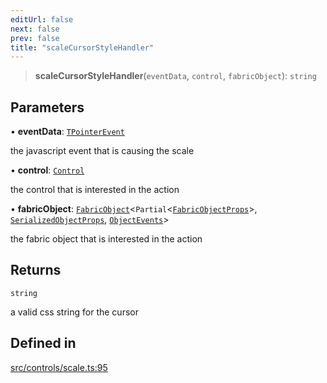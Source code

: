 ```yaml
---
editUrl: false
next: false
prev: false
title: "scaleCursorStyleHandler"
---
```


> **scaleCursorStyleHandler**(`eventData`, `control`, `fabricObject`): `string`

## Parameters

• **eventData**: [`TPointerEvent`](/api/type-aliases/tpointerevent/)

the javascript event that is causing the scale

• **control**: [`Control`](/api/classes/control/)

the control that is interested in the action

• **fabricObject**: [`FabricObject`](/api/classes/fabricobject/)\<`Partial`\<[`FabricObjectProps`](/api/interfaces/fabricobjectprops/)\>, [`SerializedObjectProps`](/api/interfaces/serializedobjectprops/), [`ObjectEvents`](/api/interfaces/objectevents/)\>

the fabric object that is interested in the action

## Returns

`string`

a valid css string for the cursor

## Defined in

[src/controls/scale.ts:95](https://github.com/fabricjs/fabric.js/blob/8748628df7e9de00ba77413bfc3ad9e9fe9d4f30/src/controls/scale.ts#L95)
